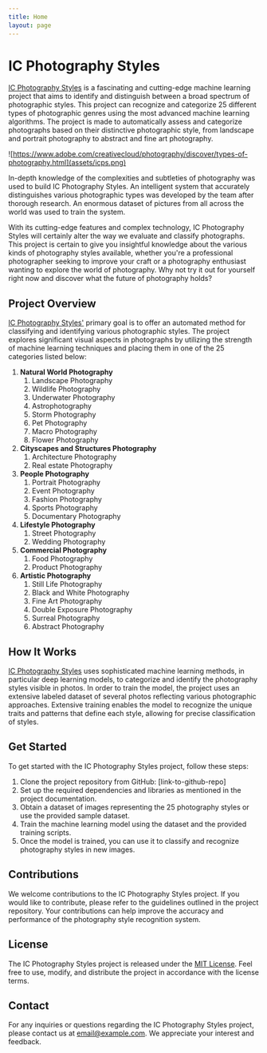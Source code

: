 ```yaml
---
title: Home
layout: page
---
```


# IC Photography Styles

[IC Photography Styles](https://github.com/MYTE21/IC.Photography.Styles) is a fascinating and cutting-edge machine learning project that aims to identify and distinguish between a broad spectrum of photographic styles. This project can recognize and categorize 25 different types of photographic genres using the most advanced machine learning algorithms. The project is made to automatically assess and categorize photographs based on their distinctive photographic style, from landscape and portrait photography to abstract and fine art photography.

![https://www.adobe.com/creativecloud/photography/discover/types-of-photography.html](assets/icps.png)

In-depth knowledge of the complexities and subtleties of photography was used to build IC Photography Styles.
An intelligent system
that accurately distinguishes various photographic types was developed by the team after thorough research.
An enormous dataset of pictures from all across the world was used to train the system.

With its cutting-edge features and complex technology,
IC Photography Styles will certainly alter the way we evaluate and classify photographs.
This project is certain to give you insightful knowledge about the various kinds of photography styles available,
whether you're a professional photographer
seeking to improve your craft or a photography enthusiast wanting to explore the world of photography.
Why not try it out for yourself right now and discover what the future of photography holds?

## Project Overview

[IC Photography Styles'](https://github.com/MYTE21/IC.Photography.Styles) primary goal is
to offer an automated method for classifying and identifying various photographic styles.
The project explores significant visual aspects in photographs
by utilizing the strength of machine learning techniques and placing them in one of the 25 categories listed below:

1. **Natural World Photography**
    1. Landscape Photography
    2. Wildlife Photography
    3. Underwater Photography
    4. Astrophotography
    5. Storm Photography
    6. Pet Photography
    7. Macro Photography
    8. Flower Photography
2. **Cityscapes and Structures Photography**
    1. Architecture Photography
    2. Real estate Photography
3. **People Photography**
    1. Portrait Photography
    2. Event Photography
    3. Fashion Photography
    4. Sports Photography
    5. Documentary Photography
4. **Lifestyle Photography**
    1. Street Photography
    2. Wedding Photography
5. **Commercial Photography**
    1. Food Photography
    2. Product Photography
6. **Artistic Photography**
    1. Still Life Photography
    2. Black and White Photography
    3. Fine Art Photography
    4. Double Exposure Photography
    5. Surreal Photography
    6. Abstract Photography


## How It Works

[IC Photography Styles](https://github.com/MYTE21/IC.Photography.Styles) uses sophisticated machine learning methods,
in particular deep learning models,
to categorize and identify the photography styles visible in photos.
In order to train the model,
the project uses an extensive labeled dataset of several photos reflecting various photographic approaches.
Extensive training enables the model to recognize the unique traits and patterns that define each style,
allowing for precise classification of styles.

## Get Started

To get started with the IC Photography Styles project, follow these steps:

1. Clone the project repository from GitHub: [link-to-github-repo]
2. Set up the required dependencies and libraries as mentioned in the project documentation.
3. Obtain a dataset of images representing the 25 photography styles or use the provided sample dataset.
4. Train the machine learning model using the dataset and the provided training scripts.
5. Once the model is trained, you can use it to classify and recognize photography styles in new images.

## Contributions

We welcome contributions to the IC Photography Styles project. If you would like to contribute, please refer to the guidelines outlined in the project repository. Your contributions can help improve the accuracy and performance of the photography style recognition system.

## License

The IC Photography Styles project is released under the [MIT License](link-to-license). Feel free to use, modify, and distribute the project in accordance with the license terms.

## Contact

For any inquiries or questions regarding the IC Photography Styles project, please contact us at [email@example.com](mailto:email@example.com). We appreciate your interest and feedback.
